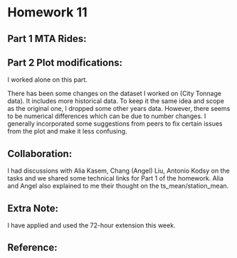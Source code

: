 # Homework 11
## Part 1 MTA Rides:


## Part 2 Plot modifications:
I worked alone on this part. 

There has been some changes on the dataset I worked on (City Tonnage data). It includes more historical data. To keep it the same idea and scope as the original one, I dropped some other years data. However, there seems to be numerical differences which can be due to number changes. I generally incorporated some suggestions from peers to fix certain issues from the plot and make it less confusing. 

## Collaboration:
I had discussions with Alia Kasem, Chang (Angel) Liu, Antonio Kodsy on the tasks and we shared some technical links for Part 1 of the homework. Alia and Angel also explained to me their thought on the ts_mean/station_mean. 

## Extra Note:

I have applied and used the 72-hour extension this week. 

## Reference:
